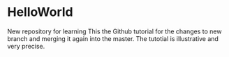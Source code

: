 # HelloWorld
New repository for learning
This the Github tutorial for the changes to new branch and merging it again into the master.
The tutotial is illustrative and very precise.
